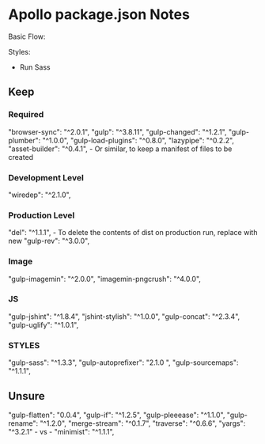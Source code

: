 # Apollo package.json Notes

Basic Flow:

Styles:
- Run Sass



## Keep
### Required
"browser-sync": "^2.0.1",
"gulp": "^3.8.11",
"gulp-changed": "^1.2.1",
"gulp-plumber": "^1.0.0",
"gulp-load-plugins": "^0.8.0",
"lazypipe": "^0.2.2",
"asset-builder": "^0.4.1", - Or similar, to keep a manifest of files to be created

### Development Level
"wiredep": "^2.1.0",

### Production Level
"del": "^1.1.1", - To delete the contents of dist on production run, replace with new
"gulp-rev": "^3.0.0",

### Image
"gulp-imagemin": "^2.0.0",
"imagemin-pngcrush": "^4.0.0",

### JS
"gulp-jshint": "^1.8.4",
"jshint-stylish": "^1.0.0",
"gulp-concat": "^2.3.4",
"gulp-uglify": "^1.0.1",

### STYLES
"gulp-sass": "^1.3.3",
"gulp-autoprefixer": "2.1.0 ",
"gulp-sourcemaps": "^1.1.1",



## Unsure
"gulp-flatten": "0.0.4",
"gulp-if": "^1.2.5",
"gulp-pleeease": "^1.1.0",
"gulp-rename": "^1.2.0",
"merge-stream": "^0.1.7",
"traverse": "^0.6.6",
"yargs": "^3.2.1" - vs - "minimist": "^1.1.1",



